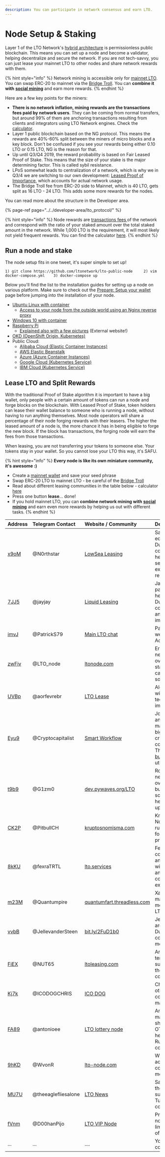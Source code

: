 ```yaml
---
description: You can participate in network consensus and earn LTO.
---
```


# Node Setup & Staking

Layer 1 of the LTO Network's [hybrid architecture](../../company-area/about-tech/) is permissionless public blockchain. This means you can set up a node and become a validator, helping decentralize and secure the network. If you are not tech-savvy, you can just lease your mainnet LTO to other nodes and share network rewards with them. 

{% hint style="info" %}
Network mining is accessible only for [mainnet LTO](../../company-area/token/). You can swap ERC-20 to mainnet via the [Bridge Troll](../../company-area/token/bridge-troll.md). You can **combine it with** [**social mining**](../social-mining/) and earn more rewards.
{% endhint %}

Here are a few key points for the miners:

* **There is no network inflation, mining rewards are the transactions fees paid by network users**. They can be coming from normal transfers, but around 99% of them are anchoring transactions resulting from clients and integrators using LTO Network engines. Check the [calculator](https://lto-lease.com/tools/roi).
* Layer 1 public blockchain based on the NG protocol. This means the rewards are 40%-60% split between the miners of micro blocks and a key block. Don't be confused if you see your rewards being either 0.10 LTO or 0.15 LTO, NG is the reason for that.
* Up until Q3/Q4 2019, the reward probability is based on Fair Leased Proof of Stake. This means that the size of your stake is the major determining factor. This is called sybil resistance.
* LPoS somewhat leads to centralization of a network, which is why we in Q3/4 we are switching to our own development: [Leased Proof of Importance](../../company-area/token/lpoi.md), which accounts for actual network usage.
* The Bridge Troll fee from ERC-20 side to Mainnet, which is 40 LTO, gets split as 16 LTO - 24 LTO. This adds some more rewards for the nodes.

You can read more about the structure in the Developer area.

{% page-ref page="../../developer-area/lto\_protocol/" %}

{% hint style="info" %}
Node rewards are [transactions fees ](http://dev.pywaves.org/LTO/generators/)of the network and correspond with the ratio of your staked amount over the total staked amount in the network. While 1,000 LTO is the requirement, it will most likely not yield frequent rewards. You can find the calculator [here](https://lto-lease.com/tools/roi).
{% endhint %}

## Run a node and stake

The node setup fits in one tweet, it's super simple to set up!

`1) git clone https://github.com/ltonetwork/lto-public-node    
2) vim docker-compose.yml   
3) docker-compose up`

Below you'll find the list to the installation guides for setting up a node on various platform. Make sure to check out the [Prepare: Setup your wallet](prepare-setup-your-wallet.md) page before jumping into the installation of your node.

* [Ubuntu Linux with container](node-ubuntu-linux-with-container.md)
  * [Access to your  node from the outside world using an Nginx reverse proxy](optional-nginx-reverse-proxy.md)
* [Windows 10 with container](node-windows-with-container.md)
* [Raspberry Pi](node-raspberry-pi-expert.md)
  * [Explained also with a few pictures](https://medium.com/@nachomartinez99/how-to-install-a-lto-node-on-a-raspberry-pi-2-20c34a01167d) \(External website!\)
* [OKD \(OpenShift Origin, Kubernetes\)](node-okd-openshift.md)
* Public Cloud:
  * [Alibaba Cloud \(Elastic Container Instances\)](node-alibaba-cloud.md)
  * [AWS Elastic Beanstalk ](node-aws-elastic-beanstalk.md)
  * [Azure \(Azure Container Instances\)](node-microsoft-azure.md)
  * [Google Cloud \(Kubernetes Service\)](node-google-cloud.md)
  * [IBM Cloud \(Kubernetes Service\)](node-ibm-cloud.md)

## Lease LTO and Split Rewards

With the traditional Proof of Stake algorithm it is important to have a big wallet, only people with a certain amount of tokens can run a node and forge blocks on the blockchain. With Leased Proof of Stake, token holders can lease their wallet balance to someone who is running a node, without having to run anything themselves. Most node operators will share a percentage of their node forging rewards with their leasers. The higher the leased amount of a node is, the more chance it has in being eligible to forge the new block. If the block has transactions, the forging node will earn the fees from those transactions.

When leasing, you are not transferring your tokens to someone else. Your tokens stay in your wallet. So you cannot lose your LTO this way, it's SAFU.

{% hint style="info" %}
**Every node is like its own miniature community, it's awesome :\)** 

* Create a [mainnet wallet](https://wallet.lto.network/start) and save your seed phrase
* Swap ERC-20 LTO to mainnet LTO - be careful of the [Bridge Troll](../../company-area/token/bridge-troll.md)
* Read about different leasing communities in the table below - calculator [here](https://lto-lease.com/tools/roi)
* Press one button **lease**... done!
* If you hold mainnet LTO, you can **combine network mining with** [**social mining**](../social-mining/) and earn even more rewards by helping us out with different tasks.
{% endhint %}

| **Address** | Telegram Contact | Website / Community | Description |
| :--- | :--- | :--- | :--- |
| [x9oM](https://explorer.lto.network/address/3JnZLvmVBXsc2XMug4e6yjyvPehr1Fjx9oM) | @N0rthstar | [LowSea Leasing](https://t.me/joinchat/ALw70hNg64IIUx2vd3qU8g) | Sander is educating the Dutch community, helps with node set up and external relations. |
| [7JJ5](https://explorer.lto.network/address/3JqGGBMvkMtQQqNhGVD6knEzhncb55Y7JJ5) | @jayjay | [Liquid Leasing](https://t.me/liquidleasingnetwork) | Jayjay [built](../network-overview-tools.md) a payout script, helps out with Dutch communities and tech implementations. |
| [imvJ](https://explorer.lto.network/address/3Jw2JvjSYcYyKFExHaYFGKyZnHDhJ9TimvJ) | @PatrickS79 | [Main LTO chat](https://t.me/LTOnetwork) | Patrick is making weekly Network Activity Reports. |
| [zwFiv](https://explorer.lto.network/address/3JnN8psLjuEyiPbH2bYcEFKUFpcamxzwFiv) | @LTO\_node | [ltonode.com](https://ltonode.com) | Erwin [built](../network-overview-tools.md) network stats overview, staking calculator, and so on. |
| [UVBp](https://explorer.lto.network/address/3Jhkp3Xtg2wyT6NoEtJB2VQPAHiYuqYUVBp) | @aorfevrebr | [LTO Lease](https://t.me/ltolease) | Alex is helping with [bot](../network-overview-tools.md) technical implementations. |
| [Eyu9](https://explorer.lto.network/address/3Jq3F3njrrR1ZvM3JhwLX2Sh56LQDtuEyu9) | @Cryptocapitalist | [Smart Workflow](https://t.me/Smart_Workflow_Node_for_LTO) | Joel, Ignacio, and others are managing the biggest Spanish crypto community. They have also [built](../network-overview-tools.md) a node utility bot. |
| [t9b9](https://explorer.lto.network/address/3JeUGgoCUy5wXpNKHqhaLpvGZrshtvwt9b9) | @G1zm0 | [dev.pywaves.org/LTO](http://dev.pywaves.org/LTO/generators/) | Rob [built](../network-overview-tools.md) a network overview board, built a payout script, and is helping with tech upgrades. |
| [CK2P](https://explorer.lto.network/address/3Jn6jpPBVmi1RLRpUtQGKVibNZpeTRACK2P) | @PitbullCH | [kruptosnomisma.com](http://www.kruptosnomisma.com/) | Kruptos Nomisma are running nodes for different projects. |
| [8kKU](https://explorer.lto.network/address/3JexCgRXGFUiuNoJTkkWucSumteRWdb8kKU) | @fexraTRTL | [lto.services](https://lto.services) | Fexra [built](../network-overview-tools.md) complex analytical tool with more stats, and a community explorer. |
| [m23M](https://explorer.lto.network/address/3JyjGvJcGRkBLF3BNocfR7v63txGGt7m23M) | @Quantumpire | [quantumfart.threadless.com](http://quantumfart.threadless.com/) | Xander is making meme merch with fun LTO pictures. |
| [vvbB](https://explorer.lto.network/address/3JtBYdoHJoQbgf8hYvEz1pyp7jj9URWvvbB) | @JellevanderSteen  | [bit.ly/2FuD1b0](http://bit.ly/2FuD1b0) | Jelle and Marco are educating Dutch community members. |
| [FiEX](https://explorer.lto.network/address/3JmcAJMQhdLKj296xoDkng9r1McCmBSFiEX) | @NUT65 | [ltoleasing.com](http://www.ltoleasing.com) | Arie is long-term LTO supporter from the Dutch community. |
| [Kj7k](https://explorer.lto.network/address/3JfWZRLvCSjMGNMNtNUWPa6BiQXiJgvKj7k) | @ICODOGCHRIS | [ICO DOG](https://t.me/ICO_DOG_POOL) | Chris, Gio, and others help with community management. |
| [FA89](https://explorer.lto.network/addresses/3JgAqbUkPnPVqAtyiFVe2HD1CSuXektFA89) | @antonioee | [LTO lottery node](https://telegra.ph/LTO-lottery-node-05-04) | Anton is managing a shady crypto OTC market and helps with the Russian community. |
| [9hKD](https://explorer.lto.network/addresses/3Jj5Ws9ZdP1xWKgR2S2MQGJN7RJrpb99hKD) | @WvonR | [lto-node.com](https://lto-node.com/) | Willem is an active Dutch community member. |
| [MU7U](https://explorer.lto.network/addresses/3Jki2nTc2KZ9ww3jyvrQLnhGLBLwKneMU7U) | @theeaglefliesalone | [LTO News](https://twitter.com/ltonews  ) | Sadık is one of the our supporters from Turkish community. |
| [fVnm](https://explorer.lto.network/addresses/3JntAfEPcUSEaonDZsFq5RskxKNHd28fVnm) | @D00hanPijo | [LTO VIP Node](http://lto-vip-node.trade/) | Professional node, only for limited number of leasings. |
| ... | ... | .... | Your node, your community! |



